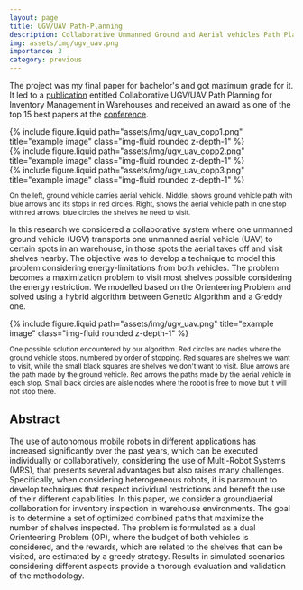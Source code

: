 ```yaml
---
layout: page
title: UGV/UAV Path-Planning
description: Collaborative Unmanned Ground and Aerial vehicles Path Planning for Inventory Management in Warehouses.
img: assets/img/ugv_uav.png
importance: 3
category: previous
---
```

The project was my final paper for bachelor's and got maximum grade for it. It led to a [publication](https://ieeexplore.ieee.org/document/9995748) entitled Collaborative UGV/UAV Path Planning for Inventory Management in Warehouses and received an award as one of the top 15 best papers at the [conference](https://fei.edu.br/robotica/lars-sbr/).

<div class="row justify-content-sm-center">
  <div class="col">
    {% include figure.liquid path="assets/img/ugv_uav_copp1.png" title="example image" class="img-fluid rounded z-depth-1" %}
  </div>
    <div class="col">
    {% include figure.liquid path="assets/img/ugv_uav_copp2.png" title="example image" class="img-fluid rounded z-depth-1" %}
  </div>
    <div class="col">
    {% include figure.liquid path="assets/img/ugv_uav_copp3.png" title="example image" class="img-fluid rounded z-depth-1" %}
  </div>
  <p style="font-size: 12px;" class="text-center"> On the left, ground vehicle carries aerial vehicle. Middle, shows ground vehicle path with blue arrows and its stops in red circles. Right, shows the aerial vehicle path in one stop with red arrows, blue circles the shelves he need to visit. 
</p>
</div>

In this research we considered a collaborative system where one unmanned ground vehicle (UGV) transports one unmanned aerial vehicle (UAV) to certain spots in an warehouse, in those spots the aerial takes off and visit shelves nearby. The objective was to develop a technique to model this problem considering energy-limitations from both vehicles. The problem becomes a maximization problem to visit most shelves possible considering the energy restriction. We modelled based on the Orienteering Problem and solved using a hybrid algorithm between Genetic Algorithm and a Greddy one.


<div class="row justify-content-sm-center">
  <div class="col-sm-8 mt-3 mt-md-0">
    {% include figure.liquid path="assets/img/ugv_uav.png" title="example image" class="img-fluid rounded z-depth-1" %}
  </div>
  <p style="font-size: 12px;" class="text-center"> One possible solution encountered by our algorithm. Red circles are nodes where the ground vehicle stops, numbered by order of stopping. Red squares are shelves we want to visit, while the
small black squares are shelves we don't want to visit. Blue arrows are the path made by the ground vehicle. Red arrows the paths made by the aerial vehicle in each stop. Small black circles are aisle nodes where the robot is free to move but it will not stop there.  
</p>
</div>



## Abstract
The use of autonomous mobile robots in different applications has increased significantly over the past years, which can be executed individually or collaboratively, considering the use of Multi-Robot Systems (MRS), that presents several advantages but also raises many challenges. Specifically, when considering heterogeneous robots, it is paramount to develop techniques that respect individual restrictions and benefit the use of their different capabilities. In this paper, we consider a ground/aerial collaboration for inventory inspection in warehouse environments. The goal is to determine a set of optimized combined paths that maximize the number of shelves inspected. The problem is formulated as a dual Orienteering Problem (OP), where the budget of both vehicles is considered, and the rewards, which are related to the shelves that can be visited, are estimated by a greedy strategy. Results in simulated scenarios considering different aspects provide a thorough evaluation and validation of the methodology.
